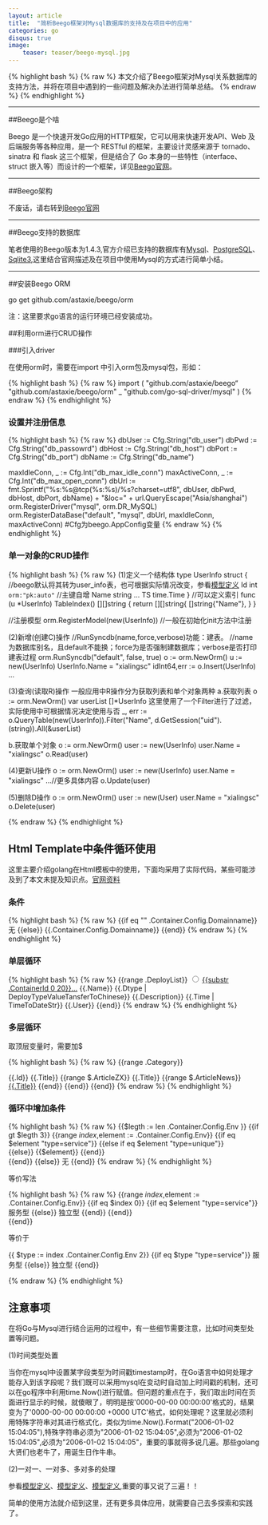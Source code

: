 ```yaml
---
layout: article
title:  "简析Beego框架对Mysql数据库的支持及在项目中的应用"
categories: go
disqus: true
image:
    teaser: teaser/beego-mysql.jpg
---
```


{% highlight bash %}
{% raw %}
本文介绍了Beego框架对Mysql关系数据库的支持方法，并将在项目中遇到的一些问题及解决办法进行简单总结。
{% endraw %}
{% endhighlight %} 

---


##Beego是个啥

Beego 是一个快速开发Go应用的HTTP框架，它可以用来快速开发API、Web 及后端服务等各种应用，是一个 RESTful 的框架，主要设计灵感来源于 tornado、sinatra 和 flask 这三个框架，但是结合了 Go 本身的一些特性（interface、struct 嵌入等）而设计的一个框架，详见[Beego官网](http://beego.me/docs/intro/)。

---

##Beego架构

不废话，请右转到[Beego官网](http://beego.me/docs/intro/)

---

##Beego支持的数据库

笔者使用的Beego版本为1.4.3,官方介绍已支持的数据库有[Mysql](https://github.com/go-sql-driver/mysql)、[PostgreSQL](https://github.com/lib/pq)、[Sqlite3](https://github.com/mattn/go-sqlite3),这里结合官网描述及在项目中使用Mysql的方式进行简单小结。

---

##安装Beego ORM

go get github.com/astaxie/beego/orm

注：这里要求go语言的运行环境已经安装成功。

##利用orm进行CRUD操作

###引入driver

在使用orm时，需要在import 中引入orm包及mysql包，形如：

{% highlight bash %}
{% raw %}
import (
    "github.com/astaxie/beego“
    "github.com/astaxie/beego/orm"
    _ "github.com/go-sql-driver/mysql"
)
{% endraw %}
{% endhighlight %}

### 设置并注册信息

{% highlight bash %}
{% raw %}
dbUser := Cfg.String("db_user")
dbPwd  := Cfg.String("db_passowrd")
dbHost := Cfg.String("db_host")
dbPort := Cfg.String("db_port")
dbName := Cfg.String("db_name")

maxIdleConn, _ := Cfg.Int("db_max_idle_conn")
maxActiveConn, _ := Cfg.Int("db_max_open_conn")
dbUrl := fmt.Sprintf("%s:%s@tcp(%s:%s)/%s?charset=utf8", dbUser, dbPwd, dbHost, dbPort, dbName) + "&loc=" + url.QueryEscape("Asia/shanghai")
orm.RegisterDriver("mysql", orm.DR_MySQL)
orm.RegisterDataBase("default", "mysql", dbUrl, maxIdleConn, maxActiveConn)
#Cfg为beego.AppConfig变量
{% endraw %}
{% endhighlight %}

### 单一对象的CRUD操作

{% highlight bash %}
{% raw %}
(1)定义一个结构体
type UserInfo struct { //beego默认将其转为user_info表，也可根据实际情况改变，参看[模型定义](http://beego.me/docs/mvc/model/models.md)
    Id int `orm:"pk:auto"` //主键自增
    Name string
    ...
    TS  time.Time
}
//可以定义索引
func (u *UserInfo) TableIndex() [][]string {
    return [][]string{
        []string{"Name"},
    }
}

//注册模型
orm.RegisterModel(new(UserInfo))
//一般在初始化init方法中注册

(2)新增(创建C)操作
//RunSyncdb(name,force,verbose)功能：建表。
//name为数据库别名，且default不能换；force为是否强制建数据库；verbose是否打印建表过程
orm.RunSyncdb("default", false, true)
o := orm.NewOrm()
u := new(UserInfo)
UserInfo.Name = "xialingsc"
idInt64,err :=  o.Insert(UserInfo)
...

(3)查询(读取R)操作
一般应用中R操作分为获取列表和单个对象两种
a.获取列表
o := orm.NewOrm()
var userList []*UserInfo
这里使用了一个Filter进行了过滤，实际使用中可根据情况决定使用与否
_, err := o.QueryTable(new(UserInfo)).Filter("Name", d.GetSession("uid").(string)).All(&userList)

b.获取单个对象
o := orm.NewOrm()
user := new(UserInfo)
user.Name = "xialingsc"
o.Read(user)

(4)更新U操作
o := orm.NewOrm()
user := new(UserInfo)
user.Name = "xialingsc"
...//更多具体内容
o.Update(user)

(5)删除D操作
o := orm.NewOrm()
user := new(User)
user.Name = "xialingsc"
o.Delete(user)


{% endraw %}
{% endhighlight %}


## Html Template中条件循环使用

这里主要介绍golang在Html模板中的使用，下面均采用了实际代码，某些可能涉及到了本文未提及知识点。[官网资料](http://golang.org/pkg/text/template/)

### 条件

{% highlight bash %}
{% raw %}
{{if eq  "" .Container.Config.Domainname}}
无
{{else}}
{{.Container.Config.Domainname}}
{{end}}
{% endraw %}
{% endhighlight %}

### 单层循环
{% highlight bash %}
{% raw %}
{{range .DeployList}}
       <tr>
       <td><input type="radio" value="{{.Id}}" name="template"></td>
       <td style="text-align:left"><a href="javascript:inspect('{{.ContainerId}}')">{{substr .ContainerId 0 20}}...</a></td>
       <td>{{.Name}} </td>
       <td>{{.Dtype | DeployTypeValueTansferToChinese}} </td>
       <td style="text-align:left">{{.Description}}</td>                                                                                                                     <td>{{.Time | TimeToDateStr}}</td>
       <td>{{.User}}</td>
       </tr>
                                                                                                                                                                      {{end}}
{% endraw %}
{% endhighlight %}

### 多层循环

取顶层变量时，需要加$

{% highlight bash %}
{% raw %}
{{range .Category}}
<tr>
<th>{{.Id}}</th>
<th>{{.Title}}</th>
{{range $.ArticleZX}}
<th>{{.Title}}</th>
{{range $.ArticleNews}}
<th><a href="/detail?id={{.Id}}">{{.Title}}</a></th>
{{end}}
{{end}}
</tr>
{{end}}
{% endraw %}
{% endhighlight %}


### 循环中增加条件

{% highlight bash %}
{% raw %}
{{$legth := len .Container.Config.Env }}
{{if gt $legth 3}}
{{range  $index,$element := .Container.Config.Env}}
{{if eq $element "type=service"}}
{{else if eq $element "type=unique"}}                   
{{else}}
{{$element}}
{{end}}             
{{end}}
{{else}}
无
{{end}}
{% endraw %}
{% endhighlight %}


等价写法

{% highlight bash %}
{% raw %}
{{range  $index,$element := .Container.Config.Env}}
{{if eq $index 0}}
{{if eq $element "type=service"}}
服务型
{{else}}
独立型
{{end}}
{{end}}                                                                                                                                                               
{{end}}

等价于

{{ $type := index .Container.Config.Env 2}}
{{if eq $type "type=service"}}
服务型
{{else}}
独立型
{{end}}

{% endraw %}
{% endhighlight %}

## 注意事项

在将Go与Mysql进行结合运用的过程中，有一些细节需要注意，比如时间类型处置等问题。

(1)时间类型处置

当你在mysql中设置某字段类型为时间戳timestamp时，在Go语言中如何处理才能存入到该字段呢？我们既可以采用mysql在变动时自动加上时间戳的机制，还可以在go程序中利用time.Now()进行赋值。但问题的重点在于，我们取出时间在页面进行显示的时候，就傻眼了，明明是按'0000-00-00 00:00:00'格式的，结果变为了'0000-00-00 00:00:00 +0000 UTC'格式，如何处理呢？这里就必须利用特殊字符串对其进行格式化，类似为time.Now().Format("2006-01-02 15:04:05"),特殊字符串必须为"2006-01-02 15:04:05",必须为"2006-01-02 15:04:05",必须为"2006-01-02 15:04:05"，重要的事就得多说几遍。那些golang大贤们也老牛了，用诞生日作牛串。

(2)一对一、一对多、多对多的处理

参看[模型定义](http://beego.me/docs/mvc/model/models.md#表关系设置)、[模型定义](http://beego.me/docs/mvc/model/models.md#表关系设置)、[模型定义](http://beego.me/docs/mvc/model/models.md#表关系设置),重要的事又说了三遍！！


简单的使用方法就介绍到这里，还有更多具体应用，就需要自己去多探索和实践了。



















